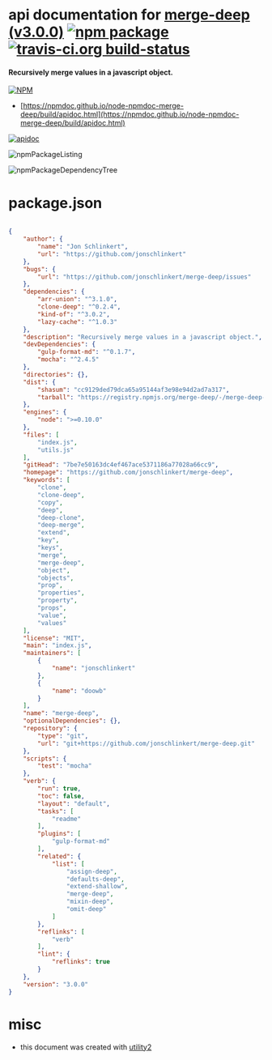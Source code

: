 # api documentation for  [merge-deep (v3.0.0)](https://github.com/jonschlinkert/merge-deep)  [![npm package](https://img.shields.io/npm/v/npmdoc-merge-deep.svg?style=flat-square)](https://www.npmjs.org/package/npmdoc-merge-deep) [![travis-ci.org build-status](https://api.travis-ci.org/npmdoc/node-npmdoc-merge-deep.svg)](https://travis-ci.org/npmdoc/node-npmdoc-merge-deep)
#### Recursively merge values in a javascript object.

[![NPM](https://nodei.co/npm/merge-deep.png?downloads=true&downloadRank=true&stars=true)](https://www.npmjs.com/package/merge-deep)

- [https://npmdoc.github.io/node-npmdoc-merge-deep/build/apidoc.html](https://npmdoc.github.io/node-npmdoc-merge-deep/build/apidoc.html)

[![apidoc](https://npmdoc.github.io/node-npmdoc-merge-deep/build/screenCapture.buildCi.browser.%252Ftmp%252Fbuild%252Fapidoc.html.png)](https://npmdoc.github.io/node-npmdoc-merge-deep/build/apidoc.html)

![npmPackageListing](https://npmdoc.github.io/node-npmdoc-merge-deep/build/screenCapture.npmPackageListing.svg)

![npmPackageDependencyTree](https://npmdoc.github.io/node-npmdoc-merge-deep/build/screenCapture.npmPackageDependencyTree.svg)



# package.json

```json

{
    "author": {
        "name": "Jon Schlinkert",
        "url": "https://github.com/jonschlinkert"
    },
    "bugs": {
        "url": "https://github.com/jonschlinkert/merge-deep/issues"
    },
    "dependencies": {
        "arr-union": "^3.1.0",
        "clone-deep": "^0.2.4",
        "kind-of": "^3.0.2",
        "lazy-cache": "^1.0.3"
    },
    "description": "Recursively merge values in a javascript object.",
    "devDependencies": {
        "gulp-format-md": "^0.1.7",
        "mocha": "^2.4.5"
    },
    "directories": {},
    "dist": {
        "shasum": "cc9129ded79dca65a95144af3e98e94d2ad7a317",
        "tarball": "https://registry.npmjs.org/merge-deep/-/merge-deep-3.0.0.tgz"
    },
    "engines": {
        "node": ">=0.10.0"
    },
    "files": [
        "index.js",
        "utils.js"
    ],
    "gitHead": "7be7e50163dc4ef467ace5371186a77028a66cc9",
    "homepage": "https://github.com/jonschlinkert/merge-deep",
    "keywords": [
        "clone",
        "clone-deep",
        "copy",
        "deep",
        "deep-clone",
        "deep-merge",
        "extend",
        "key",
        "keys",
        "merge",
        "merge-deep",
        "object",
        "objects",
        "prop",
        "properties",
        "property",
        "props",
        "value",
        "values"
    ],
    "license": "MIT",
    "main": "index.js",
    "maintainers": [
        {
            "name": "jonschlinkert"
        },
        {
            "name": "doowb"
        }
    ],
    "name": "merge-deep",
    "optionalDependencies": {},
    "repository": {
        "type": "git",
        "url": "git+https://github.com/jonschlinkert/merge-deep.git"
    },
    "scripts": {
        "test": "mocha"
    },
    "verb": {
        "run": true,
        "toc": false,
        "layout": "default",
        "tasks": [
            "readme"
        ],
        "plugins": [
            "gulp-format-md"
        ],
        "related": {
            "list": [
                "assign-deep",
                "defaults-deep",
                "extend-shallow",
                "merge-deep",
                "mixin-deep",
                "omit-deep"
            ]
        },
        "reflinks": [
            "verb"
        ],
        "lint": {
            "reflinks": true
        }
    },
    "version": "3.0.0"
}
```



# misc
- this document was created with [utility2](https://github.com/kaizhu256/node-utility2)
